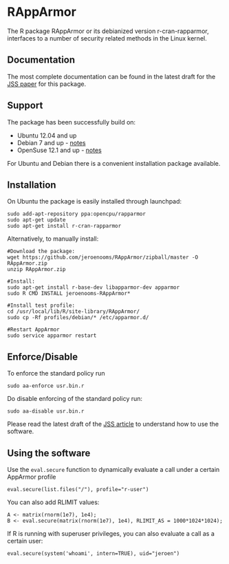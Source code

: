 RAppArmor
=========

The R package RAppArmor or its debianized version r-cran-rapparmor, interfaces to a number of security related 
methods in the Linux kernel. 

Documentation
-------------

The most complete documentation can be found in the latest draft for the [JSS paper](https://github.com/jeroenooms/RAppArmor/raw/master/paper/document.pdf) for this package.

Support
-------

The package has been successfully build on:

* Ubuntu 12.04 and up
* Debian 7 and up - [notes](https://github.com/jeroenooms/RAppArmor/blob/master/Debian-Wheezy.txt)
* OpenSuse 12.1 and up - [notes](https://github.com/jeroenooms/RAppArmor/blob/master/OpenSuse.txt)

For Ubuntu and Debian there is a convenient installation package available. 

Installation
------------

On Ubuntu the package is easily installed through launchpad:

    sudo add-apt-repository ppa:opencpu/rapparmor
    sudo apt-get update
    sudo apt-get install r-cran-rapparmor


Alternatively, to manually install:

    #Download the package:
    wget https://github.com/jeroenooms/RAppArmor/zipball/master -O RAppArmor.zip
    unzip RAppArmor.zip
    
    #Install:
    sudo apt-get install r-base-dev libapparmor-dev apparmor
    sudo R CMD INSTALL jeroenooms-RAppArmor*
    
    #Install test profile:
    cd /usr/local/lib/R/site-library/RAppArmor/
    sudo cp -Rf profiles/debian/* /etc/apparmor.d/
    
    #Restart AppArmor
    sudo service apparmor restart


Enforce/Disable
---------------

To enforce the standard policy run

    sudo aa-enforce usr.bin.r
    
Do disable enforcing of the standard policy run:

    sudo aa-disable usr.bin.r

Please read the latest draft of the [JSS article](https://github.com/jeroenooms/RAppArmor/raw/master/paper/document.pdf)
to understand how to use the software. 


Using the software
------------------

Use the `eval.secure` function to dynamically evaluate a call under a certain AppArmor profile

    eval.secure(list.files("/"), profile="r-user")
    
You can also add RLIMIT values:

	A <- matrix(rnorm(1e7), 1e4);
    B <- eval.secure(matrix(rnorm(1e7), 1e4), RLIMIT_AS = 1000*1024*1024);
    
If R is running with superuser privileges, you can also evaluate a call as a certain user:

    eval.secure(system('whoami', intern=TRUE), uid="jeroen")
        

    
